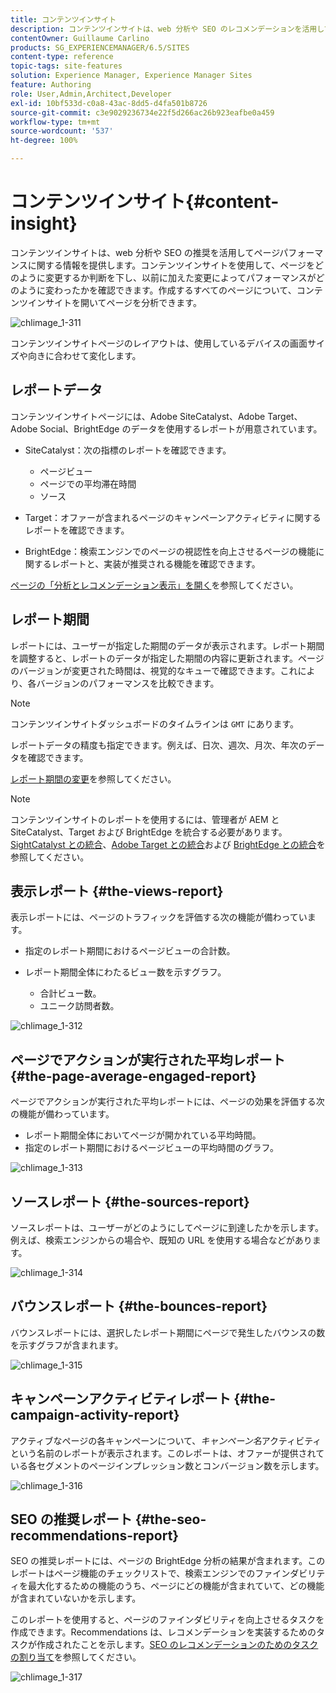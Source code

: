 ```yaml
---
title: コンテンツインサイト
description: コンテンツインサイトは、web 分析や SEO のレコメンデーションを活用してページパフォーマンスに関する情報を提供します
contentOwner: Guillaume Carlino
products: SG_EXPERIENCEMANAGER/6.5/SITES
content-type: reference
topic-tags: site-features
solution: Experience Manager, Experience Manager Sites
feature: Authoring
role: User,Admin,Architect,Developer
exl-id: 10bf533d-c0a8-43ac-8dd5-d4fa501b8726
source-git-commit: c3e9029236734e22f5d266ac26b923eafbe0a459
workflow-type: tm+mt
source-wordcount: '537'
ht-degree: 100%

---
```


# コンテンツインサイト{#content-insight}

コンテンツインサイトは、web 分析や SEO の推奨を活用してページパフォーマンスに関する情報を提供します。コンテンツインサイトを使用して、ページをどのように変更するか判断を下し、以前に加えた変更によってパフォーマンスがどのように変わったかを確認できます。作成するすべてのページについて、コンテンツインサイトを開いてページを分析できます。

![chlimage_1-311](assets/chlimage_1-311.png)

コンテンツインサイトページのレイアウトは、使用しているデバイスの画面サイズや向きに合わせて変化します。

## レポートデータ

コンテンツインサイトページには、Adobe SiteCatalyst、Adobe Target、Adobe Social、BrightEdge のデータを使用するレポートが用意されています。

* SiteCatalyst：次の指標のレポートを確認できます。

   * ページビュー
   * ページでの平均滞在時間
   * ソース

* Target：オファーが含まれるページのキャンペーンアクティビティに関するレポートを確認できます。
* BrightEdge：検索エンジンでのページの視認性を向上させるページの機能に関するレポートと、実装が推奨される機能を確認できます。

[ページの「分析とレコメンデーション表示」を開く](/help/sites-authoring/ci-analyze.md#opening-analytics-and-recommendations-for-a-page)を参照してください。

## レポート期間

レポートには、ユーザーが指定した期間のデータが表示されます。レポート期間を調整すると、レポートのデータが指定した期間の内容に更新されます。ページのバージョンが変更された時間は、視覚的なキューで確認できます。これにより、各バージョンのパフォーマンスを比較できます。

>[!NOTE]
>
>コンテンツインサイトダッシュボードのタイムラインは `GMT` にあります。

レポートデータの精度も指定できます。例えば、日次、週次、月次、年次のデータを確認できます。

[レポート期間の変更](/help/sites-authoring/ci-analyze.md#changing-the-reporting-period)を参照してください。

>[!NOTE]
>
>コンテンツインサイトのレポートを使用するには、管理者が AEM と SiteCatalyst、Target および BrightEdge を統合する必要があります。[SightCatalyst との統合](/help/sites-administering/adobeanalytics.md)、[Adobe Target との統合](/help/sites-administering/target.md)および [BrightEdge との統合](/help/sites-administering/brightedge.md)を参照してください。

## 表示レポート {#the-views-report}

表示レポートには、ページのトラフィックを評価する次の機能が備わっています。

* 指定のレポート期間におけるページビューの合計数。
* レポート期間全体にわたるビュー数を示すグラフ。

   * 合計ビュー数。
   * ユニーク訪問者数。

![chlimage_1-312](assets/chlimage_1-312.png)

## ページでアクションが実行された平均レポート {#the-page-average-engaged-report}

ページでアクションが実行された平均レポートには、ページの効果を評価する次の機能が備わっています。

* レポート期間全体においてページが開かれている平均時間。
* 指定のレポート期間におけるページビューの平均時間のグラフ。

![chlimage_1-313](assets/chlimage_1-313.png)

## ソースレポート {#the-sources-report}

ソースレポートは、ユーザーがどのようにしてページに到達したかを示します。例えば、検索エンジンからの場合や、既知の URL を使用する場合などがあります。

![chlimage_1-314](assets/chlimage_1-314.png)

## バウンスレポート {#the-bounces-report}

バウンスレポートには、選択したレポート期間にページで発生したバウンスの数を示すグラフが含まれます。

![chlimage_1-315](assets/chlimage_1-315.png)

## キャンペーンアクティビティレポート {#the-campaign-activity-report}

アクティブなページの各キャンペーンについて、*キャンペーン名*&#x200B;アクティビティという名前のレポートが表示されます。このレポートは、オファーが提供されている各セグメントのページインプレッション数とコンバージョン数を示します。

![chlimage_1-316](assets/chlimage_1-316.png)

## SEO の推奨レポート {#the-seo-recommendations-report}

SEO の推奨レポートには、ページの BrightEdge 分析の結果が含まれます。このレポートはページ機能のチェックリストで、検索エンジンでのファインダビリティを最大化するための機能のうち、ページにどの機能が含まれていて、どの機能が含まれていないかを示します。

このレポートを使用すると、ページのファインダビリティを向上させるタスクを作成できます。Recommendations は、レコメンデーションを実装するためのタスクが作成されたことを示します。[SEO のレコメンデーションのためのタスクの割り当て](/help/sites-authoring/ci-analyze.md#assigning-tasks-for-seo-recommendations)を参照してください。

![chlimage_1-317](assets/chlimage_1-317.png)
